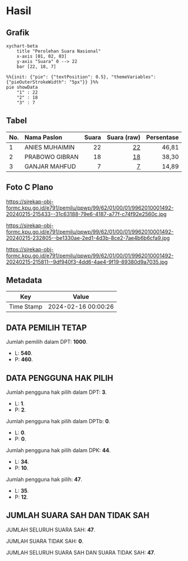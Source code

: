 # Hasil

## Grafik

```mermaid
xychart-beta
    title "Perolehan Suara Nasional"
    x-axis [01, 02, 03]
    y-axis "Suara" 0 --> 22
    bar [22, 18, 7]
```

```mermaid
%%{init: {"pie": {"textPosition": 0.5}, "themeVariables": {"pieOuterStrokeWidth": "5px"}} }%%
pie showData
    "1" : 22
    "2" : 18
    "3" : 7
```

## Tabel

| No. | Nama Paslon    | Suara | Suara (raw) | Persentase |
|:--- |:-------------- | -----:| -----------:| ----------:|
| 1   | ANIES MUHAIMIN | 22    | [22][p-1]   | 46,81      |
| 2   | PRABOWO GIBRAN | 18    | [18][p-2]   | 38,30      |
| 3   | GANJAR MAHFUD  | 7     | [7][p-3]    | 14,89      |


[p-1]: https://github.com/gigit-pemilu/pemilu-2024/blob/main/pilpres/hitung-suara/sub/99-luar-negeri/sub/62-kuala-lumpur-malaysia/sub/01-kuala-lumpur-malaysia/sub/0001-kuala-lumpur-malaysia/sub/492-tps-179/sub/paslon-1.txt
[p-2]: https://github.com/gigit-pemilu/pemilu-2024/blob/main/pilpres/hitung-suara/sub/99-luar-negeri/sub/62-kuala-lumpur-malaysia/sub/01-kuala-lumpur-malaysia/sub/0001-kuala-lumpur-malaysia/sub/492-tps-179/sub/paslon-2.txt
[p-3]: https://github.com/gigit-pemilu/pemilu-2024/blob/main/pilpres/hitung-suara/sub/99-luar-negeri/sub/62-kuala-lumpur-malaysia/sub/01-kuala-lumpur-malaysia/sub/0001-kuala-lumpur-malaysia/sub/492-tps-179/sub/paslon-3.txt

## Foto C Plano

https://sirekap-obj-formc.kpu.go.id/e791/pemilu/ppwp/99/62/01/00/01/9962010001492-20240215-215433--31c63188-79e6-4187-a77f-c74f92e2560c.jpg

https://sirekap-obj-formc.kpu.go.id/e791/pemilu/ppwp/99/62/01/00/01/9962010001492-20240215-232805--be1330ae-2ed1-4d3b-8ce2-7ae4b6b6cfa9.jpg

https://sirekap-obj-formc.kpu.go.id/e791/pemilu/ppwp/99/62/01/00/01/9962010001492-20240215-215811--9df940f3-4dd6-4ae4-9f19-89380d9a7035.jpg


## Metadata

| Key        | Value               |
| ---------- | ------------------- |
| Time Stamp | 2024-02-16 00:00:26 |


## DATA PEMILIH TETAP

Jumlah pemilih dalam DPT: **1000**.
 * L: **540**.
 * P: **460**.

## DATA PENGGUNA HAK PILIH

Jumlah pengguna hak pilih dalam DPT: **3**.
 * L: **1**.
 * P: **2**.

Jumlah pengguna hak pilih dalam DPTb: **0**.
 * L: **0**.
 * P: **0**.

Jumlah pengguna hak pilih dalam DPK: **44**.
 * L: **34**.
 * P: **10**.

Jumlah pengguna hak pilih: **47**.
 * L: **35**.
 * P: **12**.

## JUMLAH SUARA SAH DAN TIDAK SAH

JUMLAH SELURUH SUARA SAH: **47**.

JUMLAH SUARA TIDAK SAH: **0**.

JUMLAH SELURUH SUARA SAH DAN SUARA TIDAK SAH: **47**.


